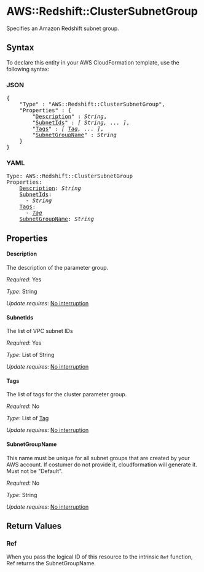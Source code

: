 # AWS::Redshift::ClusterSubnetGroup

Specifies an Amazon Redshift subnet group.

## Syntax

To declare this entity in your AWS CloudFormation template, use the following syntax:

### JSON

<pre>
{
    "Type" : "AWS::Redshift::ClusterSubnetGroup",
    "Properties" : {
        "<a href="#description" title="Description">Description</a>" : <i>String</i>,
        "<a href="#subnetids" title="SubnetIds">SubnetIds</a>" : <i>[ String, ... ]</i>,
        "<a href="#tags" title="Tags">Tags</a>" : <i>[ <a href="tag.md">Tag</a>, ... ]</i>,
        "<a href="#subnetgroupname" title="SubnetGroupName">SubnetGroupName</a>" : <i>String</i>
    }
}
</pre>

### YAML

<pre>
Type: AWS::Redshift::ClusterSubnetGroup
Properties:
    <a href="#description" title="Description">Description</a>: <i>String</i>
    <a href="#subnetids" title="SubnetIds">SubnetIds</a>: <i>
      - String</i>
    <a href="#tags" title="Tags">Tags</a>: <i>
      - <a href="tag.md">Tag</a></i>
    <a href="#subnetgroupname" title="SubnetGroupName">SubnetGroupName</a>: <i>String</i>
</pre>

## Properties

#### Description

The description of the parameter group.

_Required_: Yes

_Type_: String

_Update requires_: [No interruption](https://docs.aws.amazon.com/AWSCloudFormation/latest/UserGuide/using-cfn-updating-stacks-update-behaviors.html#update-no-interrupt)

#### SubnetIds

The list of VPC subnet IDs

_Required_: Yes

_Type_: List of String

_Update requires_: [No interruption](https://docs.aws.amazon.com/AWSCloudFormation/latest/UserGuide/using-cfn-updating-stacks-update-behaviors.html#update-no-interrupt)

#### Tags

The list of tags for the cluster parameter group.

_Required_: No

_Type_: List of <a href="tag.md">Tag</a>

_Update requires_: [No interruption](https://docs.aws.amazon.com/AWSCloudFormation/latest/UserGuide/using-cfn-updating-stacks-update-behaviors.html#update-no-interrupt)

#### SubnetGroupName

This name must be unique for all subnet groups that are created by your AWS account. If costumer do not provide it, cloudformation will generate it. Must not be "Default".

_Required_: No

_Type_: String

_Update requires_: [No interruption](https://docs.aws.amazon.com/AWSCloudFormation/latest/UserGuide/using-cfn-updating-stacks-update-behaviors.html#update-no-interrupt)

## Return Values

### Ref

When you pass the logical ID of this resource to the intrinsic `Ref` function, Ref returns the SubnetGroupName.
